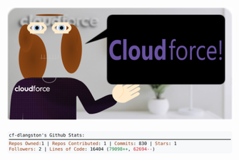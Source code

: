 <!-- 
Version 3.0.197
Built Fri Jan 31 2025 05:20:22 GMT+0000 (Coordinated Universal Time)
-->

<h1 align="center">
  <a href="https://github.com/dylanlangston/dylanlangston/tree/master/src" title="Click to View Source">
    <picture width="100%" alt="Dylan">
      <source media="(prefers-color-scheme: dark)" srcset="dylan-dark.svg?version=3.0.197">
      <img src="dylan-light.svg?version=3.0.197" alt="Dylan">
    </picture>
  </a>
</h1>

<div align="center">
  <picture width="100%" alt="Profile Info and Stats">
    <source media="(prefers-color-scheme: dark)" srcset="stats-dark.svg?version=3.0.197">
    <img src="stats-light.svg?version=3.0.197" alt="Profile Info and Stats">
  </picture>
</div>
